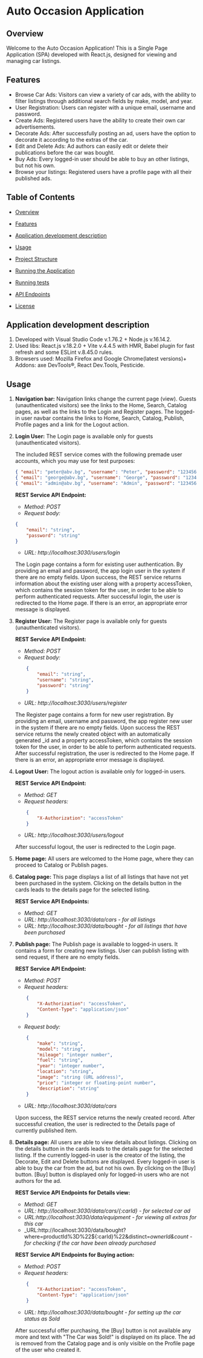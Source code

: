 # Auto Occasion Application

## Overview

Welcome to the Auto Occasion Application! This is a Single Page Application (SPA) developed with React.js, designed for viewing and managing car listings.

## Features

 -	Browse Car Ads: Visitors can view a variety of car ads, with the ability to filter listings through additional search fields by make, model, and year.
 -	User Registration: Users can register with a unique email, username and password.
 -	Create Ads: Registered users have the ability to create their own car advertisements.
 -	Decorate Ads: After successfully posting an ad, users have the option to decorate it according to the extras of the car.
 -	Edit and Delete Ads: Ad authors can easily edit or delete their publications before the car was bought.
 -  Buy Ads: Every logged-in user should be able to buy an other listings, but not his own.
 -	Browse your listings: Registered users have a profile page with all their published ads.

## Table of Contents

-   [Overview](#overview)
-   [Features](#features)
-   [Application development description](#application-development-description)
-   [Usage](#usage)

-   [Project Structure](#project-structure)
-   [Running the Application](#running-the-application)
-   [Running tests](#running-tests)
-   [API Endpoints](#api-endpoints)
-   [License](#license)

## Application development description

1. Developed with Visual Studio Code v.1.76.2 + Node.js v.16.14.2.
2. Used libs: React.js v.18.2.0 + Vite v.4.4.5 with HMR, Babel plugin for fast refresh and some ESLint v.8.45.0 rules.
3. Browsers used: Mozilla Firefox and Google Chrome(latest versions)+ Addons: axe DevTools®, React Dev.Tools, Pesticide.

## Usage

1. **Navigation bar:**
   Navigation links change the current page (view). Guests (unauthenticated visitors) see the links to the Home, Search, Catalog pages, as well as the links to the Login and Register pages.
   The logged-in user navbar contains the links to Home, Search, Catalog, Publish, Profile pages and a link for the Logout action.

2. **Login User:**
    The Login page is available only for guests (unauthenticated visitors).

    The included REST service comes with the following premade user accounts, which you may use for test purposes:
    ```json
	{ "email": "peter@abv.bg", "username": "Peter", "password": "123456" }
	{ "email": "george@abv.bg", "username": "George", "password": "123456" }
	{ "email": "admin@abv.bg", "username": "Admin", "password": "123456" }
    ```
	
	**REST Service API Endpoint:**
	-   _Method: POST_
	-   _Request body:_
    ```json
    { 
        "email": "string",
        "password": "string"
    }
    ```
	-   _URL: http://localhost:3030/users/login_
    
	The Login page contains a form for existing user authentication. By providing an email and password, the app login user in the system if there are no empty fields.
	Upon success, the REST service returns information about the existing user along with a property accessToken, which contains the session token for the user, in order to be able to perform authenticated requests.
	After successful login, the user is redirected to the Home page. If there is an error, an appropriate error message is displayed.

3.	**Register User:**
    The Register page is available only for guests (unauthenticated visitors).

	**REST Service API Endpoint:**
	-   _Method: POST_
	-   _Request body:_
    ```json
        { 
            "email": "string",
            "username": "string",
            "password": "string"
        }
    ```
	-   _URL: http://localhost:3030/users/register_

	The Register page contains a form for new user registration. By providing an email, username and password, the app register new user in the system if there are no empty fields.
	Upon success the REST service returns the newly created object with an automatically generated _id and a property accessToken, which contains the session token for the user, in order to be able to perform authenticated requests.
	After successful registration, the user is redirected to the Home page. If there is an error, an appropriate error message is displayed.

4.	**Logout User:**
	The logout action is available only for logged-in users.
	
    **REST Service API Endpoint:**
	-   _Method: GET_ 
	-   _Request headers:_
    ```json
        { 
            "X-Authorization": "accessToken" 
        }
    ```
	-   _URL: http://localhost:3030/users/logout_

	After successful logout, the user is redirected to the Login page.

5.	**Home page:**
	All users are welcomed to the Home page, where they can proceed to Catalog or Publish pages.

6.	**Catalog page:**
	This page displays a list of all listings that have not yet been purchased in the system. Clicking on the details button in the cards leads to the details page for the selected listing.

	**REST Service API Endpoints:**
	-   _Method: GET_ 
	-   _URL: http://localhost:3030/data/cars - for all listings_
	-   _URL: http://localhost:3030/data/bought - for all listings that have been purchased_

7.	**Publish page:**
	The Publish page is available to logged-in users. It contains a form for creating new listings. User can publish listing with send request, if there are no empty fields.
	
	**REST Service API Endpoint:**
	-   _Method: POST_
	-   _Request headers:_
	```json
		{
			"X-Authorization": "accessToken",
			"Content-Type": "application/json"
		}
    ```
	-   _Request body:_
	```json	
		{ 
			"make": "string",
			"model": "string",
			"mileage": "integer number",
			"fuel": "string",
			"year": "integer number",
			"location": "string",
			"image": "string (URL address)",
			"price": "integer or floating-point number",
			"description": "string"
		}	
    ```
	-   _URL: http://localhost:3030/data/cars_
	
	Upon success, the REST service returns the newly created record.
	After successful creation, the user is redirected to the Details page of currently published item.

8.	**Details page:**
	All users are able to view details about listings. Clicking on the details button in the cards leads to the details page for the selected listing. If the currently logged-in user is the creator of the listing, the Decorate, Edit and Delete buttons are displayed.
	Every logged-in user is able to buy the car from the ad, but not his own. By clicking on the [Buy] button. [Buy] button is displayed only for logged-in users who are not authors for the ad.
	
    **REST Service API Endpoints for Details view:**
	-   _Method: GET_
	-   _URL: http://localhost:3030/data/cars/{:carId} - for selected car ad_
	-   _URL:http://localhost:3030/data/equipment - for viewing all extras for this car_
	-   _URL:http://localhost:3030/data/bought?where=productId%3D%22${:carId}%22&distinct=_ownerId&count - for checking if the car have been already purchased_
	
	**REST Service API Endpoints for Buying action:**
	-   _Method: POST_
	-   _Request headers:_
    ```json
        {
            "X-Authorization": "accessToken",
            "Content-Type": "application/json"
        }
    ```
	-   _URL: http://localhost:3030/data/bought  - for setting up the car status as Sold_

	After successful offer purchasing, the [Buy] button is not available any more and text with "The Car was Sold!" is displayed on its place.
	The ad is removed from the Catalog page and is only visible on the Profile page of the user who created it.
	